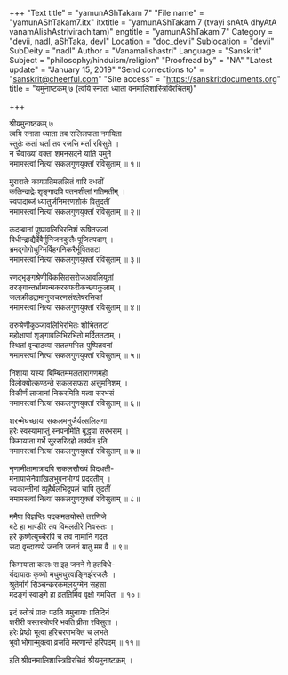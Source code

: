 +++
"Text title" = "yamunAShTakam 7"
"File name" = "yamunAShTakam7.itx"
itxtitle = "yamunAShTakam 7 (tvayi snAtA dhyAtA vanamAlishAstrivirachitam)"
engtitle = "yamunAShTakam 7"
Category = "devii, nadI, aShTaka, devI"
Location = "doc_devii"
Sublocation = "devii"
SubDeity = "nadI"
Author = "Vanamalishastri"
Language = "Sanskrit"
Subject = "philosophy/hinduism/religion"
"Proofread by" = "NA"
"Latest update" = "January 15, 2019"
"Send corrections to" = "sanskrit@cheerful.com"
"Site access" = "https://sanskritdocuments.org"
title = "यमुनाष्टकम् ७ (त्वयि स्नाता ध्याता वनमालिशास्त्रिविरचितम्)"

+++
  
 श्रीयमुनाष्टकम् ७   
त्वयि स्नाता ध्याता तव सलिलपाता नमयिता  
     स्तुतेः कर्ता धर्ता तव रजसि मर्ता रविसुते ।  
न चैवाख्यां वक्ता शमनसदने याति यमुने  
     नमामस्त्वां नित्यां सकलगुणयुक्तां रविसुताम् ॥ १॥  
  
मुरारातेः कायप्रतिमललितं वारि दधतीं  
     कलिन्दाद्रेः शृङ्गादपि पतनशीलां गतिमतीम् ।  
स्वपादाब्जं ध्यातुर्जनिमरणशोकं वितुदतीं  
     नमामस्त्वां नित्यां सकलगुणयुक्तां रविसुताम् ॥ २॥  
  
कदम्बानां पुष्पावलिभिरनिशं रूषितजलां  
     विधीन्द्राद्यैर्देवैर्मुनिजनकुलैः पूजितपदाम् ।  
भ्रमद्गोगोधुग्भिर्विहगनिकरैर्भूषिततटां  
     नमामस्त्वां नित्यां सकलगुणयुक्तां रविसुताम् ॥ ३॥  
  
रणद्भृङ्गश्रेणीविकसितसरोजआवलियुतां  
     तरङ्गान्तर्भ्राम्यन्मकरसफरीकच्छपकुलाम् ।  
जलक्रीडद्रामानुजचरणसंश्लेषरसिकां  
     नमामस्त्वां नित्यां सकलगुणयुक्तां रविसुताम् ॥ ४॥  
  
तरुश्रेणीकुञ्जावलिभिरभितः शोभिततटां  
     महोक्षाणां शृङ्गावलिभिरभितो मर्दिततटाम् ।  
स्थितां वृन्दाटव्यां सततमभितः पुष्पितवनां  
     नमामस्त्वां नित्यां सकलगुणयुक्तां रविसुताम् ॥ ५॥  
  
निशायां यस्यां बिम्बितममलतारागणमहो  
     विलोक्योत्कण्ठन्ते सकलसफरा अत्तुमनिशम् ।  
विकीर्णं लाजानां निकरमिति मत्वा सरभसं  
     नमामस्त्वां नित्यां सकलगुणयुक्तां रविसुताम् ॥ ६॥  
  
शरन्मेघच्छाया सकलमनुजैर्यत्सलिलगा  
     हरेः स्वस्यामाप्तुं स्नपनमिति बुद्ध्या सरभसम् ।  
किमायाता गर्भे सुरसरिदहो तर्क्यत इति  
     नमामस्त्वां नित्यां सकलगुणयुक्तां रविसुताम् ॥ ७॥  
  
नृणामीक्षामात्रादपि सकलसौख्यं विदधती-  
     मनायासेनैवाखिलभुवनभोग्यं प्रददतीम् ।  
स्वकान्तीनां व्यूहैर्बलभिदुपलं चापि तुदतीं  
     नमामस्त्वां नित्यां सकलगुणयुक्तां रविसुताम् ॥ ८॥  
  
ममैषा विज्ञप्तिः पदकमलयोस्ते तरणिजे  
     बटे हा भाण्डीरे तव विमलतीरे निवसतः ।  
हरे कृष्णेत्युच्चैरपि च तव नामानि गदतः  
     सदा वृन्दारण्ये जननि जननं यातु मम वै ॥ ९॥  
  
किमायाता कालः स इह जनने मे हतविधे-  
     र्यदायातः कृष्णो मधुमधुरवाङ्निर्झरजलैः ।  
श्रुतेर्मार्गं सिञ्चन्करकमलयुग्मेन सहसा  
     मदङ्गं स्वाङ्गे हा व्रततिमिव वृक्षो गमयिता ॥ १०॥  
  
इदं स्तोत्रं प्रातः पठति यमुनायाः प्रतिदिनं  
     शरीरी यस्तस्योपरि भवति प्रीता रविसुता ।  
हरेः प्रेष्ठो भूत्वा हरिचरणभक्तिं च लभते  
     भुवो भोगान्मुक्त्वा व्रजति मरणान्ते हरिपदम् ॥ ११॥  
  
इति श्रीवनमालिशास्त्रिविरचितं श्रीयमुनाष्टकम् ।  
  
  
